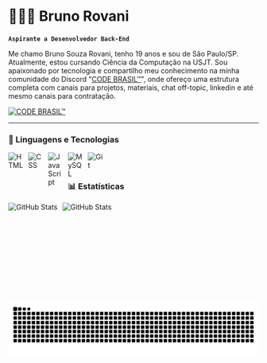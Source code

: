 # 👩🏻‍💻 Bruno Rovani

**`Aspirante a Desenvolvedor Back-End`**

Me chamo Bruno Souza Rovani, tenho 19 anos e sou de São Paulo/SP. Atualmente, estou cursando Ciência da Computação na USJT. Sou apaixonado por tecnologia e compartilho meu conhecimento na minha comunidade do Discord "[CODE BRASIL™](https://discord.gg/aEdvPPYP9Z
)", onde ofereço uma estrutura completa com canais para projetos, materiais, chat off-topic, linkedin e até mesmo canais para contratação. 

<p align="left">
    <a href="https://discord.gg/aEdvPPYP9Z" target="_blank">
  <img
    alt="CODE BRASIL™"
    title="Entrar na comunidade CODE BRASIL™"
    src="https://img.shields.io/badge/CODE%20BRASIL%E2%84%A2-00C978?style=for-the-badge&logo=discord&logoColor=FFF"
  />
</a>
</p>

---

### 🤖 Linguagens e Tecnologias

<img 
    align="left" 
    alt="HTML"
    title="HTML" 
    width="30px" 
    style="padding-right: 10px;" 
    src="https://cdn.jsdelivr.net/gh/devicons/devicon@latest/icons/html5/html5-original.svg" 
/>
<img 
    align="left" 
    alt="CSS" 
    title="CSS"
    width="30px" 
    style="padding-right: 10px;" 
    src="https://cdn.jsdelivr.net/gh/devicons/devicon@latest/icons/css3/css3-original.svg" 
/>
<img 
    align="left" 
    alt="JavaScript" 
    title="JavaScript"
    width="30px" 
    style="padding-right: 10px;" 
    src="https://cdn.jsdelivr.net/gh/devicons/devicon@latest/icons/javascript/javascript-original.svg" 
/>
<img 
    align="left" 
    alt="MySQL" 
    title="MySQL"
    width="30px" 
    style="padding-right: 10px;" 
    src="https://cdn.jsdelivr.net/gh/devicons/devicon@latest/icons/mysql/mysql-original.svg" 
/>

<img 
    align="left" 
    alt="Git" 
    title="Git"
    width="30px" 
    style="padding-right: 10px;" 
    src="https://cdn.jsdelivr.net/gh/devicons/devicon@latest/icons/git/git-original.svg" 
/>


<br/>
<br/>

### 📊 Estatísticas

<p>
  <img 
    align="left" 
    alt="GitHub Stats" 
    height="200" 
    style="padding-right: 10px;" 
    src="https://github-readme-stats.vercel.app/api?username=rovanidev&show_icons=true&theme=tokyonight&custom_title=Estatísticas&include_all_commits=true&locale=pt-br" 
  />

<img 
    align="left" 
    alt="GitHub Stats" 
    height="195" 
    style="padding-right: 10px;" 
   src="https://github-readme-stats.vercel.app/api/top-langs/?username=rovanidev&theme=tokyonight&custom_title=Tecnologias&langs_count=9" 
  />

<img src="https://raw.githubusercontent.com/rovanidev/rovanidev/output/snake.svg" alt="Snake animation" />

